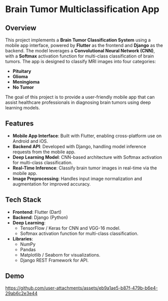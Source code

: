 # Brain Tumor Multiclassification App

## Overview
This project implements a **Brain Tumor Classification System** using a mobile app interface, powered by **Flutter** as the frontend and **Django** as the backend. The model leverages a **Convolutional Neural Network (CNN)**,  with a **Softmax** activation function for multi-class classification of brain tumors. The app is designed to classify MRI images into four categories:
- **Pituitary**
- **Glioma**
- **Meningioma**
- **No Tumor**

The goal of this project is to provide a user-friendly mobile app that can assist healthcare professionals in diagnosing brain tumors using deep learning models.

## Features
- **Mobile App Interface**: Built with Flutter, enabling cross-platform use on Android and iOS.
- **Backend API**: Developed with Django, handling model inference requests from the mobile app.
- **Deep Learning Model**: CNN-based architecture with Softmax activation for multi-class classification.
- **Real-Time Inference**: Classify brain tumor images in real-time via the mobile app.
- **Image Preprocessing**: Handles input image normalization and augmentation for improved accuracy.

## Tech Stack
- **Frontend**: Flutter (Dart)
- **Backend**: Django (Python)
- **Deep Learning**: 
  - TensorFlow / Keras for CNN and VGG-16 model.
  - Softmax activation function for multi-class classification.
- **Libraries**: 
  - NumPy
  - Pandas
  - Matplotlib / Seaborn for visualizations.
  - Django REST Framework for API.
## Demo

https://github.com/user-attachments/assets/eb9a1ae5-b87f-479b-b6e4-29ab6c2e3e44



